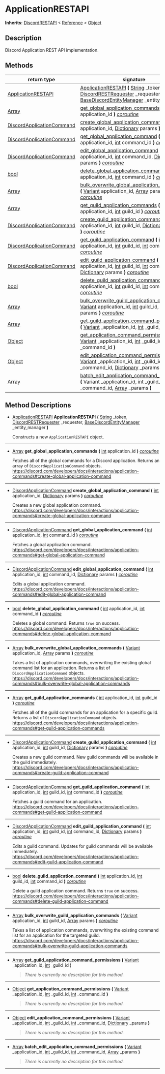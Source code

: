   
# ApplicationRESTAPI
  
**Inherits:** [DiscordRESTAPI](./class_discordrestapi.md) < [Reference](https://docs.godotengine.org/en/3.5/classes/class_reference.html) < [Object](https://docs.godotengine.org/en/3.5/classes/class_object.html)  
  
  
## Description
  
Discord Application REST API implementation.  
  
## Methods
  
| return type                                                             | signature                                                                                                                                                                                                                                                                                                                                                                                                                                                    |
|-------------------------------------------------------------------------|--------------------------------------------------------------------------------------------------------------------------------------------------------------------------------------------------------------------------------------------------------------------------------------------------------------------------------------------------------------------------------------------------------------------------------------------------------------|
| [ApplicationRESTAPI](./class_applicationrestapi.md)                     | [ApplicationRESTAPI](#method-ApplicationRESTAPI) **(** [String](https://docs.godotengine.org/en/3.5/classes/class_string.html) \_token, [DiscordRESTRequester](./class_discordrestrequester.md) \_requester, [BaseDiscordEntityManager](./class_basediscordentitymanager.md) \_entity\_manager **)**                                                                                                                                                         |
| [Array](https://docs.godotengine.org/en/3.5/classes/class_array.html)   | [get\_global\_application\_commands](#method-get-global-application-commands) **(** [int](https://docs.godotengine.org/en/3.5/classes/class_int.html) application\_id **)** <u>_coroutine_</u>                                                                                                                                                                                                                                                               |
| [DiscordApplicationCommand](./class_discordapplicationcommand.md)       | [create\_global\_application\_command](#method-create-global-application-command) **(** [int](https://docs.godotengine.org/en/3.5/classes/class_int.html) application\_id, [Dictionary](https://docs.godotengine.org/en/3.5/classes/class_dictionary.html) params **)** <u>_coroutine_</u>                                                                                                                                                                   |
| [DiscordApplicationCommand](./class_discordapplicationcommand.md)       | [get\_global\_application\_command](#method-get-global-application-command) **(** [int](https://docs.godotengine.org/en/3.5/classes/class_int.html) application\_id, [int](https://docs.godotengine.org/en/3.5/classes/class_int.html) command\_id **)** <u>_coroutine_</u>                                                                                                                                                                                  |
| [DiscordApplicationCommand](./class_discordapplicationcommand.md)       | [edit\_global\_application\_command](#method-edit-global-application-command) **(** [int](https://docs.godotengine.org/en/3.5/classes/class_int.html) application\_id, [int](https://docs.godotengine.org/en/3.5/classes/class_int.html) command\_id, [Dictionary](https://docs.godotengine.org/en/3.5/classes/class_dictionary.html) params **)** <u>_coroutine_</u>                                                                                        |
| [bool](https://docs.godotengine.org/en/3.5/classes/class_bool.html)     | [delete\_global\_application\_command](#method-delete-global-application-command) **(** [int](https://docs.godotengine.org/en/3.5/classes/class_int.html) application\_id, [int](https://docs.godotengine.org/en/3.5/classes/class_int.html) command\_id **)** <u>_coroutine_</u>                                                                                                                                                                            |
| [Array](https://docs.godotengine.org/en/3.5/classes/class_array.html)   | [bulk\_overwrite\_global\_application\_commands](#method-bulk-overwrite-global-application-commands) **(** [Variant](https://docs.godotengine.org/en/3.5/classes/class_variant.html) application\_id, [Array](https://docs.godotengine.org/en/3.5/classes/class_array.html) params **)** <u>_coroutine_</u>                                                                                                                                                  |
| [Array](https://docs.godotengine.org/en/3.5/classes/class_array.html)   | [get\_guild\_application\_commands](#method-get-guild-application-commands) **(** [int](https://docs.godotengine.org/en/3.5/classes/class_int.html) application\_id, [int](https://docs.godotengine.org/en/3.5/classes/class_int.html) guild\_id **)** <u>_coroutine_</u>                                                                                                                                                                                    |
| [DiscordApplicationCommand](./class_discordapplicationcommand.md)       | [create\_guild\_application\_command](#method-create-guild-application-command) **(** [int](https://docs.godotengine.org/en/3.5/classes/class_int.html) application\_id, [int](https://docs.godotengine.org/en/3.5/classes/class_int.html) guild\_id, [Dictionary](https://docs.godotengine.org/en/3.5/classes/class_dictionary.html) params **)** <u>_coroutine_</u>                                                                                        |
| [DiscordApplicationCommand](./class_discordapplicationcommand.md)       | [get\_guild\_application\_command](#method-get-guild-application-command) **(** [int](https://docs.godotengine.org/en/3.5/classes/class_int.html) application\_id, [int](https://docs.godotengine.org/en/3.5/classes/class_int.html) guild\_id, [int](https://docs.godotengine.org/en/3.5/classes/class_int.html) command\_id **)** <u>_coroutine_</u>                                                                                                       |
| [DiscordApplicationCommand](./class_discordapplicationcommand.md)       | [edit\_guild\_application\_command](#method-edit-guild-application-command) **(** [int](https://docs.godotengine.org/en/3.5/classes/class_int.html) application\_id, [int](https://docs.godotengine.org/en/3.5/classes/class_int.html) guild\_id, [int](https://docs.godotengine.org/en/3.5/classes/class_int.html) command\_id, [Dictionary](https://docs.godotengine.org/en/3.5/classes/class_dictionary.html) params **)** <u>_coroutine_</u>             |
| [bool](https://docs.godotengine.org/en/3.5/classes/class_bool.html)     | [delete\_guild\_application\_command](#method-delete-guild-application-command) **(** [int](https://docs.godotengine.org/en/3.5/classes/class_int.html) application\_id, [int](https://docs.godotengine.org/en/3.5/classes/class_int.html) guild\_id, [int](https://docs.godotengine.org/en/3.5/classes/class_int.html) command\_id **)** <u>_coroutine_</u>                                                                                                 |
| [Array](https://docs.godotengine.org/en/3.5/classes/class_array.html)   | [bulk\_overwrite\_guild\_application\_commands](#method-bulk-overwrite-guild-application-commands) **(** [Variant](https://docs.godotengine.org/en/3.5/classes/class_variant.html) application\_id, [int](https://docs.godotengine.org/en/3.5/classes/class_int.html) guild\_id, [Array](https://docs.godotengine.org/en/3.5/classes/class_array.html) params **)** <u>_coroutine_</u>                                                                       |
| [Array](https://docs.godotengine.org/en/3.5/classes/class_array.html)   | [get\_guild\_application\_command\_permissions](#method-get-guild-application-command-permissions) **(** [Variant](https://docs.godotengine.org/en/3.5/classes/class_variant.html) \_application\_id, [int](https://docs.godotengine.org/en/3.5/classes/class_int.html) \_guild\_id **)**                                                                                                                                                                    |
| [Object](https://docs.godotengine.org/en/3.5/classes/class_object.html) | [get\_application\_command\_permissions](#method-get-application-command-permissions) **(** [Variant](https://docs.godotengine.org/en/3.5/classes/class_variant.html) \_application\_id, [int](https://docs.godotengine.org/en/3.5/classes/class_int.html) \_guild\_id, [int](https://docs.godotengine.org/en/3.5/classes/class_int.html) \_command\_id **)**                                                                                                |
| [Object](https://docs.godotengine.org/en/3.5/classes/class_object.html) | [edit\_application\_command\_permissions](#method-edit-application-command-permissions) **(** [Variant](https://docs.godotengine.org/en/3.5/classes/class_variant.html) \_application\_id, [int](https://docs.godotengine.org/en/3.5/classes/class_int.html) \_guild\_id, [int](https://docs.godotengine.org/en/3.5/classes/class_int.html) \_command\_id, [Dictionary](https://docs.godotengine.org/en/3.5/classes/class_dictionary.html) \_params **)**    |
| [Array](https://docs.godotengine.org/en/3.5/classes/class_array.html)   | [batch\_edit\_application\_command\_permissions](#method-batch-edit-application-command-permissions) **(** [Variant](https://docs.godotengine.org/en/3.5/classes/class_variant.html) \_application\_id, [int](https://docs.godotengine.org/en/3.5/classes/class_int.html) \_guild\_id, [int](https://docs.godotengine.org/en/3.5/classes/class_int.html) \_command\_id, [Array](https://docs.godotengine.org/en/3.5/classes/class_array.html) \_params **)** |  
  
## Method Descriptions
  
- <a name="method-ApplicationRESTAPI"></a>[ApplicationRESTAPI](./class_applicationrestapi.md) **ApplicationRESTAPI** **(** [String](https://docs.godotengine.org/en/3.5/classes/class_string.html) \_token, [DiscordRESTRequester](./class_discordrestrequester.md) \_requester, [BaseDiscordEntityManager](./class_basediscordentitymanager.md) \_entity\_manager **)**  
  
	Constructs a new `ApplicationRESTAPI` object.  
________________

- <a name="method-get-global-application-commands"></a>[Array](https://docs.godotengine.org/en/3.5/classes/class_array.html) **get\_global\_application\_commands** **(** [int](https://docs.godotengine.org/en/3.5/classes/class_int.html) application\_id **)** <u>_coroutine_</u>  
  
	Fetches all of the global commands for a Discord application.
	Returns an array of `DiscordApplicationCommand` objects.  
	<https://discord.com/developers/docs/interactions/application-commands#create-global-application-command>  
________________

- <a name="method-create-global-application-command"></a>[DiscordApplicationCommand](./class_discordapplicationcommand.md) **create\_global\_application\_command** **(** [int](https://docs.godotengine.org/en/3.5/classes/class_int.html) application\_id, [Dictionary](https://docs.godotengine.org/en/3.5/classes/class_dictionary.html) params **)** <u>_coroutine_</u>  
  
	Creates a new global application command.  
	<https://discord.com/developers/docs/interactions/application-commands#create-global-application-command>  
________________

- <a name="method-get-global-application-command"></a>[DiscordApplicationCommand](./class_discordapplicationcommand.md) **get\_global\_application\_command** **(** [int](https://docs.godotengine.org/en/3.5/classes/class_int.html) application\_id, [int](https://docs.godotengine.org/en/3.5/classes/class_int.html) command\_id **)** <u>_coroutine_</u>  
  
	Fetches a global application command.  
	<https://discord.com/developers/docs/interactions/application-commands#get-global-application-command>  
________________

- <a name="method-edit-global-application-command"></a>[DiscordApplicationCommand](./class_discordapplicationcommand.md) **edit\_global\_application\_command** **(** [int](https://docs.godotengine.org/en/3.5/classes/class_int.html) application\_id, [int](https://docs.godotengine.org/en/3.5/classes/class_int.html) command\_id, [Dictionary](https://docs.godotengine.org/en/3.5/classes/class_dictionary.html) params **)** <u>_coroutine_</u>  
  
	Edits a global application command.  
	<https://discord.com/developers/docs/interactions/application-commands#edit-global-application-command>  
________________

- <a name="method-delete-global-application-command"></a>[bool](https://docs.godotengine.org/en/3.5/classes/class_bool.html) **delete\_global\_application\_command** **(** [int](https://docs.godotengine.org/en/3.5/classes/class_int.html) application\_id, [int](https://docs.godotengine.org/en/3.5/classes/class_int.html) command\_id **)** <u>_coroutine_</u>  
  
	Deletes a global command. Returns `true` on success.  
	<https://discord.com/developers/docs/interactions/application-commands#delete-global-application-command>  
________________

- <a name="method-bulk-overwrite-global-application-commands"></a>[Array](https://docs.godotengine.org/en/3.5/classes/class_array.html) **bulk\_overwrite\_global\_application\_commands** **(** [Variant](https://docs.godotengine.org/en/3.5/classes/class_variant.html) application\_id, [Array](https://docs.godotengine.org/en/3.5/classes/class_array.html) params **)** <u>_coroutine_</u>  
  
	Takes a list of application commands, overwriting the existing global command
	list for an application. Returns a list of `DiscordApplicationCommand` objects.  
	<https://discord.com/developers/docs/interactions/application-commands#bulk-overwrite-global-application-commands>  
________________

- <a name="method-get-guild-application-commands"></a>[Array](https://docs.godotengine.org/en/3.5/classes/class_array.html) **get\_guild\_application\_commands** **(** [int](https://docs.godotengine.org/en/3.5/classes/class_int.html) application\_id, [int](https://docs.godotengine.org/en/3.5/classes/class_int.html) guild\_id **)** <u>_coroutine_</u>  
  
	Fetches all of the guild commands for an application for a specific guild.
	Returns a list of `DiscordApplicationCommand` objects.  
	<https://discord.com/developers/docs/interactions/application-commands#get-guild-application-commands>  
________________

- <a name="method-create-guild-application-command"></a>[DiscordApplicationCommand](./class_discordapplicationcommand.md) **create\_guild\_application\_command** **(** [int](https://docs.godotengine.org/en/3.5/classes/class_int.html) application\_id, [int](https://docs.godotengine.org/en/3.5/classes/class_int.html) guild\_id, [Dictionary](https://docs.godotengine.org/en/3.5/classes/class_dictionary.html) params **)** <u>_coroutine_</u>  
  
	Creates a new guild command. New guild commands will be available in the guild
	immediately.  
	<https://discord.com/developers/docs/interactions/application-commands#create-guild-application-command>  
________________

- <a name="method-get-guild-application-command"></a>[DiscordApplicationCommand](./class_discordapplicationcommand.md) **get\_guild\_application\_command** **(** [int](https://docs.godotengine.org/en/3.5/classes/class_int.html) application\_id, [int](https://docs.godotengine.org/en/3.5/classes/class_int.html) guild\_id, [int](https://docs.godotengine.org/en/3.5/classes/class_int.html) command\_id **)** <u>_coroutine_</u>  
  
	Fetches a guild command for an application.  
	<https://discord.com/developers/docs/interactions/application-commands#get-guild-application-command>  
________________

- <a name="method-edit-guild-application-command"></a>[DiscordApplicationCommand](./class_discordapplicationcommand.md) **edit\_guild\_application\_command** **(** [int](https://docs.godotengine.org/en/3.5/classes/class_int.html) application\_id, [int](https://docs.godotengine.org/en/3.5/classes/class_int.html) guild\_id, [int](https://docs.godotengine.org/en/3.5/classes/class_int.html) command\_id, [Dictionary](https://docs.godotengine.org/en/3.5/classes/class_dictionary.html) params **)** <u>_coroutine_</u>  
  
	Edits a guild command. Updates for guild commands will be available immediately.  
	<https://discord.com/developers/docs/interactions/application-commands#edit-guild-application-command>  
________________

- <a name="method-delete-guild-application-command"></a>[bool](https://docs.godotengine.org/en/3.5/classes/class_bool.html) **delete\_guild\_application\_command** **(** [int](https://docs.godotengine.org/en/3.5/classes/class_int.html) application\_id, [int](https://docs.godotengine.org/en/3.5/classes/class_int.html) guild\_id, [int](https://docs.godotengine.org/en/3.5/classes/class_int.html) command\_id **)** <u>_coroutine_</u>  
  
	Delete a guild application command. Returns `true` on success.  
	<https://discord.com/developers/docs/interactions/application-commands#delete-guild-application-command>  
________________

- <a name="method-bulk-overwrite-guild-application-commands"></a>[Array](https://docs.godotengine.org/en/3.5/classes/class_array.html) **bulk\_overwrite\_guild\_application\_commands** **(** [Variant](https://docs.godotengine.org/en/3.5/classes/class_variant.html) application\_id, [int](https://docs.godotengine.org/en/3.5/classes/class_int.html) guild\_id, [Array](https://docs.godotengine.org/en/3.5/classes/class_array.html) params **)** <u>_coroutine_</u>  
  
	Takes a list of application commands, overwriting the existing command list for
	an application for the targeted guild.  
	<https://discord.com/developers/docs/interactions/application-commands#bulk-overwrite-guild-application-commands>  
________________

- <a name="method-get-guild-application-command-permissions"></a>[Array](https://docs.godotengine.org/en/3.5/classes/class_array.html) **get\_guild\_application\_command\_permissions** **(** [Variant](https://docs.godotengine.org/en/3.5/classes/class_variant.html) \_application\_id, [int](https://docs.godotengine.org/en/3.5/classes/class_int.html) \_guild\_id **)**  
  
	> *There is currently no description for this method.*  
________________

- <a name="method-get-application-command-permissions"></a>[Object](https://docs.godotengine.org/en/3.5/classes/class_object.html) **get\_application\_command\_permissions** **(** [Variant](https://docs.godotengine.org/en/3.5/classes/class_variant.html) \_application\_id, [int](https://docs.godotengine.org/en/3.5/classes/class_int.html) \_guild\_id, [int](https://docs.godotengine.org/en/3.5/classes/class_int.html) \_command\_id **)**  
  
	> *There is currently no description for this method.*  
________________

- <a name="method-edit-application-command-permissions"></a>[Object](https://docs.godotengine.org/en/3.5/classes/class_object.html) **edit\_application\_command\_permissions** **(** [Variant](https://docs.godotengine.org/en/3.5/classes/class_variant.html) \_application\_id, [int](https://docs.godotengine.org/en/3.5/classes/class_int.html) \_guild\_id, [int](https://docs.godotengine.org/en/3.5/classes/class_int.html) \_command\_id, [Dictionary](https://docs.godotengine.org/en/3.5/classes/class_dictionary.html) \_params **)**  
  
	> *There is currently no description for this method.*  
________________

- <a name="method-batch-edit-application-command-permissions"></a>[Array](https://docs.godotengine.org/en/3.5/classes/class_array.html) **batch\_edit\_application\_command\_permissions** **(** [Variant](https://docs.godotengine.org/en/3.5/classes/class_variant.html) \_application\_id, [int](https://docs.godotengine.org/en/3.5/classes/class_int.html) \_guild\_id, [int](https://docs.godotengine.org/en/3.5/classes/class_int.html) \_command\_id, [Array](https://docs.godotengine.org/en/3.5/classes/class_array.html) \_params **)**  
  
	> *There is currently no description for this method.*  
________________

  

